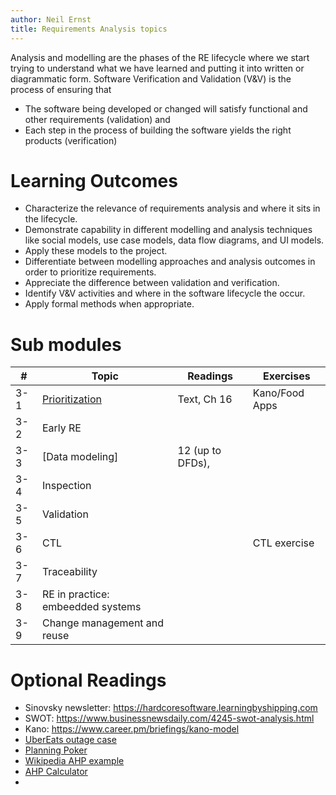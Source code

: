 ```yaml
---
author: Neil Ernst
title: Requirements Analysis topics 
---
```


Analysis and modelling are the phases of the RE lifecycle where we start trying to understand what we have learned and putting it into written or diagrammatic form. Software Verification and Validation (V&V) is the process of ensuring that 

- The software being developed or changed will satisfy functional and other requirements (validation) and 
- Each step in the process of building the software yields the right products (verification) 


# Learning Outcomes
- Characterize the relevance of requirements analysis and where it sits in the lifecycle.
- Demonstrate capability in different modelling and analysis techniques like social models, use case models, data flow diagrams, and UI models. 
- Apply these models to the project. 
- Differentiate between modelling approaches and analysis outcomes in order to prioritize requirements.
- Appreciate the difference between validation and verification.
- Identify V&V activities and where in the software lifecycle the occur.
- Apply formal methods when appropriate.

# Sub modules

| #   | Topic                                             | Readings         | Exercises      |
| --- | ------------------------------------------------- | ---------------- | -------------- |
| 3-1 | [Prioritization](Requirements_prioritization.pdf) | Text, Ch 16      | Kano/Food Apps |
| 3-2 | Early RE                                          |                  |                |
| 3-3 | [Data modeling]                                   | 12 (up to DFDs), |                |
| 3-4 | Inspection                                        |                  |                |
| 3-5 | Validation                                        |                  |                |
| 3-6 | CTL                                               |                  | CTL exercise   |
| 3-7 | Traceability                                     |                  |                |
| 3-8 | RE in practice: embeedded systems                |                  |                |
| 3-9 | Change management and reuse             |                  |                |


# Optional Readings

- Sinovsky newsletter: https://hardcoresoftware.learningbyshipping.com
- SWOT: https://www.businessnewsdaily.com/4245-swot-analysis.html
- Kano: https://www.career.pm/briefings/kano-model
- [UberEats outage case](https://twitter.com/GergelyOrosz/status/1502947315279187979) 
- [Planning Poker](https://en.wikipedia.org/wiki/Planning_poker)
- [Wikipedia AHP example](https://en.wikipedia.org/wiki/Analytic_hierarchy_process_–_car_example)
- [AHP Calculator](https://bpmsg.com/ahp/ahp-calc.php?n=3&t=AHP+priorities&c[0]=Usability&c[1]=Security&c[2]=Speed)
- 
